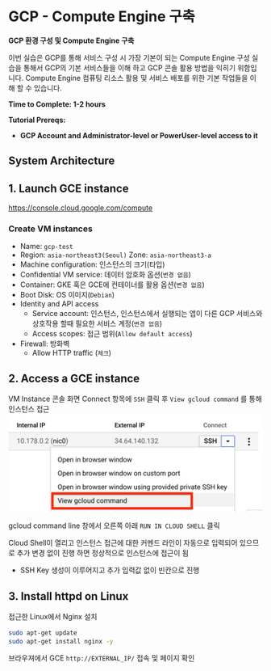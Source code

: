 # GCP - Compute Engine 구축

**GCP 환경 구성 및 Compute Engine 구축**

이번 실습은 GCP를 통해 서비스 구성 시 가장 기본이 되는 Compute Engine 구성 실습을 통해서 GCP의 기본 서비스들을 이해 하고 GCP 콘솔 활용 방법을 익히기 위함입니다. Compute Engine 컴퓨팅 리소스 활용 및 서비스 배포를 위한 기본 작업들을 이해 할 수 있습니다.

**Time to Complete: 1-2 hours**

**Tutorial Prereqs:**

* **GCP Account and Administrator-level or PowerUser-level access to it**

## System Architecture

## 1. Launch GCE instance

https://console.cloud.google.com/compute

### Create VM instances

- Name: `gcp-test`
- Region: `asia-northeast3(Seoul)` Zone: `asia-northeast3-a`
- Machine configuration: 인스턴스의 크기(타입)
- Confidential VM service: 데이터 암호화 옵션(`변경 없음`)
- Container: GKE 혹은 GCE에 컨테이너를 활용 옵션(`변경 없음`)
- Boot Disk: OS 이미지(`Debian`)
- Identity and API access
  - Service account: 인스턴스, 인스턴스에서 실행되는 앱이 다른 GCP 서비스와 상호작용 할때 필요한 서비스 계정(`변경 없음`)
  - Access scopes: 접근 범위(`Allow default access`)
- Firewall: 방화벽
  - Allow HTTP traffic (`체크`)

## 2. Access a GCE instance

VM Instance 콘솔 화면 Connect 항목에 `SSH` 클릭 후 `View gcloud command` 를 통해 인스턴스 접근
![gce-connect-via-ssh](assets/gce-connect-via-ssh.png)

gcloud command line 창에서 오른쪽 아래 `RUN IN CLOUD SHELL` 클릭

Cloud Shell이 열리고 인스턴스 접근에 대한 커멘드 라인이 자동으로 입력되어 있으므로 추가 변경 없이 진행 하면 정상적으로 인스턴스에 접근이 됨
* SSH Key 생성이 이루어지고 추가 입력값 없이 빈칸으로 진행


## 3. Install httpd on Linux

접근한 Linux에서 Nginx 설치
```bash
sudo apt-get update
sudo apt-get install nginx -y
```

브라우져에서 GCE `http://EXTERNAL_IP/` 접속 및 페이지 확인